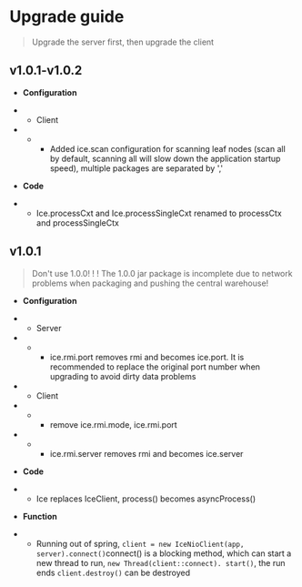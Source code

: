 # Upgrade guide
> Upgrade the server first, then upgrade the client

## v1.0.1-v1.0.2

* **Configuration**
* * Client
* * * Added ice.scan configuration for scanning leaf nodes (scan all by default, scanning all will slow down the application startup speed), multiple packages are separated by ','

* **Code**
* * Ice.processCxt and Ice.processSingleCxt renamed to processCtx and processSingleCtx

## v1.0.1
> Don't use 1.0.0! ! ! The 1.0.0 jar package is incomplete due to network problems when packaging and pushing the central warehouse!

* **Configuration**
* * Server 
* * * ice.rmi.port removes rmi and becomes ice.port. It is recommended to replace the original port number when upgrading to avoid dirty data problems
* * Client
* * * remove ice.rmi.mode, ice.rmi.port
* * * ice.rmi.server removes rmi and becomes ice.server

* **Code**
* * Ice replaces IceClient, process() becomes asyncProcess()

* **Function**
* * Running out of spring, ```client = new IceNioClient(app, server).connect()```connect() is a blocking method, which can start a new thread to run, ```new Thread(client::connect). start()```, the run ends ```client.destroy()``` can be destroyed